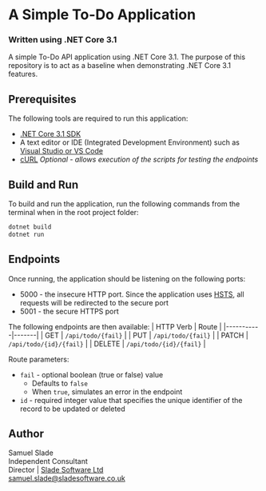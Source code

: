 # A Simple To-Do Application
### Written using .NET Core 3.1
A simple To-Do API application using .NET Core 3.1. The purpose of this repository is to act as a baseline
when demonstrating .NET Core 3.1 features.

## Prerequisites
The following tools are required to run this application:
 * [.NET Core 3.1 SDK](https://dotnet.microsoft.com/download/dotnet/current)
 * A text editor or IDE (Integrated Development Environment) such as [Visual Studio or VS Code](https://visualstudio.microsoft.com/downloads/)
 * [cURL](https://curl.haxx.se/download.html) *Optional - allows execution of the scripts for testing the endpoints*

## Build and Run
To build and run the application, run the following commands from the terminal when in the root project folder:

```bash
dotnet build
dotnet run
```

## Endpoints
Once running, the application should be listening on the following ports:
 * 5000 - the insecure HTTP port. Since the application uses [HSTS](https://en.wikipedia.org/wiki/HTTP_Strict_Transport_Security), all requests will be redirected to the secure port
 * 5001 - the secure HTTPS port

The following endpoints are then available:
| HTTP Verb | Route |
|-----------|-------|
| GET       | `/api/todo/{fail}` |
| PUT       | `/api/todo/{fail}` |
| PATCH     | `/api/todo/{id}/{fail}` |
| DELETE    | `/api/todo/{id}/{fail}` |

Route parameters:
 * `fail` - optional boolean (true or false) value
   * Defaults to `false`
   * When `true`, simulates an error in the endpoint
 * `id` - required integer value that specifies the unique identifier of the record to be updated or deleted

## Author
Samuel Slade<br />
Independent Consultant<br />
Director | [Slade Software Ltd](https://www.sladesoftware.co.uk)<br />
[samuel.slade@sladesoftware.co.uk](mailto:samuel.slade@sladesoftware.co.uk)

